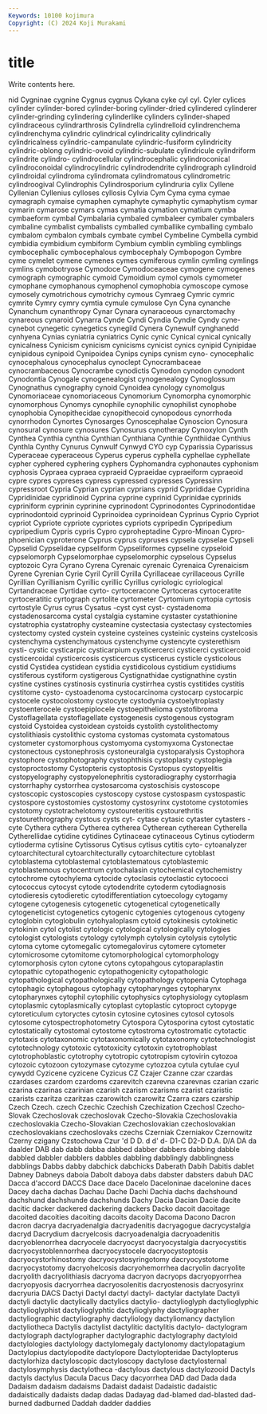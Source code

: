 ```yaml
---
Keywords: 10100 kojimura
Copyright: (C) 2024 Koji Murakami
---
```


# title

Write contents here.



nid Cygninae cygnine Cygnus cygnus Cykana cyke cyl
cyl. Cyler cylices cylinder cylinder-bored cylinder-boring cylinder-dried cylindered cylinderer cylinder-grinding
cylindering cylinderlike cylinders cylinder-shaped cylindraceous cylindrarthrosis Cylindrella cylindrelloid cylindrenchema cylindrenchyma
cylindric cylindrical cylindricality cylindrically cylindricalness cylindric-campanulate cylindric-fusiform cylindricity cylindric-oblong cylindric-ovoid
cylindric-subulate cylindricule cylindriform cylindrite cylindro- cylindrocellular cylindrocephalic cylindroconical cylindroconoidal cylindrocylindric
cylindrodendrite cylindrograph cylindroid cylindroidal cylindroma cylindromata cylindromatous cylindrometric cylindroogival Cylindrophis
Cylindrosporium cylindruria cylix Cyllene Cyllenian Cyllenius cylloses cyllosis Cylvia Cym
Cyma cyma cymae cymagraph cymaise cymaphen cymaphyte cymaphytic cymaphytism cymar
cymarin cymarose cymars cymas cymatia cymation cymatium cymba cymbaeform cymbal
Cymbalaria cymbaled cymbaleer cymbaler cymbalers cymbaline cymbalist cymbalists cymballed cymballike
cymballing cymbalo cymbalom cymbalon cymbals cymbate cymbel Cymbeline Cymbella cymbid
cymbidia cymbidium cymbiform Cymbium cymblin cymbling cymblings cymbocephalic cymbocephalous cymbocephaly
Cymbopogon Cymbre cyme cymelet cymene cymenes cymes cymiferous cymlin cymling
cymlings cymlins cymobotryose Cymodoce Cymodoceaceae cymogene cymogenes cymograph cymographic cymoid
Cymoidium cymol cymols cymometer cymophane cymophanous cymophenol cymophobia cymoscope cymose
cymosely cymotrichous cymotrichy cymous Cymraeg Cymric cymric cymrite Cymry cymry
cymtia cymule cymulose Cyn Cyna cynanche Cynanchum cynanthropy Cynar Cynara
cynaraceous cynarctomachy cynareous cynaroid Cynarra Cynde Cyndi Cyndia Cyndie Cyndy
cyne- cynebot cynegetic cynegetics cynegild Cynera Cynewulf cynghanedd cynhyena Cynias
cyniatria cyniatrics Cynic cynic Cynical cynical cynically cynicalness Cynicism cynicism
cynicisms cynicist cynics cynipid Cynipidae cynipidous cynipoid Cynipoidea Cynips cynips
cynism cyno- cynocephalic cynocephalous cynocephalus cynoclept Cynocrambaceae cynocrambaceous Cynocrambe cynodictis
Cynodon cynodon cynodont Cynodontia Cynogale cynogenealogist cynogenealogy Cynoglossum Cynognathus cynography
cynoid Cynoidea cynology cynomolgus Cynomoriaceae cynomoriaceous Cynomorium Cynomorpha cynomorphic cynomorphous
Cynomys cynophile cynophilic cynophilist cynophobe cynophobia Cynopithecidae cynopithecoid cynopodous cynorrhoda
cynorrhodon Cynortes Cynosarges Cynoscephalae Cynoscion Cynosura cynosural cynosure cynosures Cynosurus
cynotherapy Cynoxylon Cynth Cynthea Cynthia cynthia Cynthian Cynthiana Cynthie Cynthiidae
Cynthius Cynthla Cynthy Cynurus Cynwulf Cynwyd CYO cyp Cyparissia Cyparissus
Cyperaceae cyperaceous Cyperus cyperus cyphella cyphellae cyphellate cypher cyphered cyphering
cyphers Cyphomandra cyphonautes cyphonism cyphosis Cypraea cypraea cypraeid Cypraeidae cypraeiform
cypraeoid cypre cypres cypreses cypress cypressed cypresses Cypressinn cypressroot Cypria
Cyprian cyprian cyprians cyprid Cyprididae Cypridina Cypridinidae cypridinoid Cyprina cyprine
cyprinid Cyprinidae cyprinids cypriniform cyprinin cyprinine cyprinodont Cyprinodontes Cyprinodontidae cyprinodontoid
cyprinoid Cyprinoidea cyprinoidean Cyprinus Cyprio Cypriot cypriot Cypriote cypriote cypriotes
cypriots cypripedin Cypripedium cypripedium Cypris cypris Cypro cyproheptadine Cypro-Minoan Cypro-phoenician
cyproterone Cyprus cyprus cypruses cypsela cypselae Cypseli Cypselid Cypselidae cypseliform
Cypseliformes cypseline cypseloid cypselomorph Cypselomorphae cypselomorphic cypselous Cypselus cyptozoic Cyra
Cyrano Cyrena Cyrenaic cyrenaic Cyrenaica Cyrenaicism Cyrene Cyrenian Cyrie Cyril
Cyrill Cyrilla Cyrillaceae cyrillaceous Cyrille Cyrillian Cyrillianism Cyrillic cyrillic Cyrillus
cyriologic cyriological Cyrtandraceae Cyrtidae cyrto- cyrtoceracone Cyrtoceras cyrtoceratite cyrtoceratitic cyrtograph
cyrtolite cyrtometer Cyrtomium cyrtopia cyrtosis cyrtostyle Cyrus cyrus Cysatus -cyst
cyst cyst- cystadenoma cystadenosarcoma cystal cystalgia cystamine cystaster cystathionine cystatrophia
cystatrophy cysteamine cystectasia cystectasy cystectomies cystectomy cysted cystein cysteine cysteines
cysteinic cysteins cystelcosis cystenchyma cystenchymatous cystenchyme cystencyte cysterethism cysti- cystic
cysticarpic cysticarpium cysticercerci cysticerci cysticercoid cysticercoidal cysticercosis cysticercus cysticerus cysticle
cysticolous cystid Cystidea cystidean cystidia cystidicolous cystidium cystidiums cystiferous cystiform
cystigerous Cystignathidae cystignathine cystin cystine cystines cystinosis cystinuria cystirrhea cystis
cystitides cystitis cystitome cysto- cystoadenoma cystocarcinoma cystocarp cystocarpic cystocele cystocolostomy
cystocyte cystodynia cystoelytroplasty cystoenterocele cystoepiplocele cystoepithelioma cystofibroma Cystoflagellata cystoflagellate cystogenesis
cystogenous cystogram cystoid Cystoidea cystoidean cystoids cystolith cystolithectomy cystolithiasis cystolithic
cystoma cystomas cystomata cystomatous cystometer cystomorphous cystomyoma cystomyxoma Cystonectae cystonectous
cystonephrosis cystoneuralgia cystoparalysis Cystophora cystophore cystophotography cystophthisis cystoplasty cystoplegia cystoproctostomy
Cystopteris cystoptosis Cystopus cystopyelitis cystopyelography cystopyelonephritis cystoradiography cystorrhagia cystorrhaphy cystorrhea
cystosarcoma cystoschisis cystoscope cystoscopic cystoscopies cystoscopy cystose cystospasm cystospastic cystospore
cystostomies cystostomy cystosyrinx cystotome cystotomies cystotomy cystotrachelotomy cystoureteritis cystourethritis cystourethrography
cystous cysts cyt- cytase cytasic cytaster cytasters -cyte Cythera cythera
Cytherea cytherea Cytherean cytherean Cytherella Cytherellidae cytidine cytidines Cytinaceae cytinaceous
Cytinus cytioderm cytioderma cytisine Cytissorus Cytisus cytisus cytitis cyto- cytoanalyzer
cytoarchitectural cytoarchitecturally cytoarchitecture cytoblast cytoblastema cytoblastemal cytoblastematous cytoblastemic cytoblastemous cytocentrum
cytochalasin cytochemical cytochemistry cytochrome cytochylema cytocide cytoclasis cytoclastic cytococci cytococcus
cytocyst cytode cytodendrite cytoderm cytodiagnosis cytodieresis cytodieretic cytodifferentiation cytoecology cytogamy
cytogene cytogenesis cytogenetic cytogenetical cytogenetically cytogeneticist cytogenetics cytogenic cytogenies cytogenous
cytogeny cytoglobin cytoglobulin cytohyaloplasm cytoid cytokinesis cytokinetic cytokinin cytol cytolist
cytologic cytological cytologically cytologies cytologist cytologists cytology cytolymph cytolysin cytolysis
cytolytic cytoma cytome cytomegalic cytomegalovirus cytomere cytometer cytomicrosome cytomitome cytomorphological
cytomorphology cytomorphosis cyton cytone cytons cytopahgous cytoparaplastin cytopathic cytopathogenic cytopathogenicity
cytopathologic cytopathological cytopathologically cytopathology cytopenia Cytophaga cytophagic cytophagous cytophagy cytopharynges
cytopharynx cytopharynxes cytophil cytophilic cytophysics cytophysiology cytoplasm cytoplasmic cytoplasmically cytoplast
cytoplastic cytoproct cytopyge cytoreticulum cytoryctes cytosin cytosine cytosines cytosol cytosols
cytosome cytospectrophotometry Cytospora Cytosporina cytost cytostatic cytostatically cytostomal cytostome cytostroma
cytostromatic cytotactic cytotaxis cytotaxonomic cytotaxonomically cytotaxonomy cytotechnologist cytotechnology cytotoxic cytotoxicity
cytotoxin cytotrophoblast cytotrophoblastic cytotrophy cytotropic cytotropism cytovirin cytozoa cytozoic cytozoon
cytozymase cytozyme cytozzoa cytula cytulae cyul cywydd Cyzicene cyzicene Cyzicus
CZ Czajer Czanne czar czardas czardases czardom czardoms czarevitch czarevna
czarevnas czarian czaric czarina czarinas czarinian czarish czarism czarisms czarist
czaristic czarists czaritza czaritzas czarowitch czarowitz Czarra czars czarship Czech
Czech. czech Czechic Czechish Czechization Czechosl Czecho-Slovak Czechoslovak czechoslovak Czecho-Slovakia
Czechoslovakia czechoslovakia Czecho-Slovakian Czechoslovakian czechoslovakian czechoslovakians czechoslovaks czechs Czerniak Czerniakov
Czernowitz Czerny czigany Czstochowa Czur 'd D D. d d'
d- D1-C D2-D D.A. D/A DA da daalder DAB dab
dabb dabba dabbed dabber dabbers dabbing dabble dabbled dabbler dabblers
dabbles dabbling dabblingly dabblingness dabblings Dabbs dabby dabchick dabchicks Daberath
Dabih Dabitis dablet Dabney Dabneys daboia Dabolt daboya dabs dabster
dabsters dabuh DAC Dacca d'accord DACCS Dace dace Dacelo Daceloninae
dacelonine daces Dacey dacha dachas Dachau Dache Dachi Dachia dachs
dachshound dachshund dachshunde dachshunds Dachy Dacia Dacian Dacie dacite dacitic
dacker dackered dackering dackers Dacko dacoit dacoitage dacoited dacoities dacoiting
dacoits dacoity Dacoma Dacono Dacron dacron dacrya dacryadenalgia dacryadenitis dacryagogue
dacrycystalgia dacryd Dacrydium dacryelcosis dacryoadenalgia dacryoadenitis dacryoblenorrhea dacryocele dacryocyst dacryocystalgia
dacryocystitis dacryocystoblennorrhea dacryocystocele dacryocystoptosis dacryocystorhinostomy dacryocystosyringotomy dacryocystotome dacryocystotomy dacryohelcosis dacryohemorrhea
dacryolin dacryolite dacryolith dacryolithiasis dacryoma dacryon dacryops dacryopyorrhea dacryopyosis dacryorrhea
dacryosolenitis dacryostenosis dacryosyrinx dacryuria DACS Dactyi Dactyl dactyl dactyl- dactylar
dactylate Dactyli dactyli dactylic dactylically dactylics dactylio- dactylioglyph dactylioglyphic dactylioglyphist
dactylioglyphtic dactylioglyphy dactyliographer dactyliographic dactyliography dactyliology dactyliomancy dactylion dactyliotheca Dactylis
dactylist dactylitic dactylitis dactylo- dactylogram dactylograph dactylographer dactylographic dactylography dactyloid
dactylologies dactylology dactylomegaly dactylonomy dactylopatagium Dactylopius dactylopodite dactylopore Dactylopteridae Dactylopterus
dactylorhiza dactyloscopic dactyloscopy dactylose dactylosternal dactylosymphysis dactylotheca -dactylous dactylous dactylozooid
Dactyls dactyls dactylus Dacula Dacus Dacy dacyorrhea DAD dad Dada
dada Dadaism dadaism dadaisms Dadaist dadaist Dadaistic dadaistic dadaistically dadaists
dadap dadas Dadayag dad-blamed dad-blasted dad-burned dadburned Daddah dadder daddies
